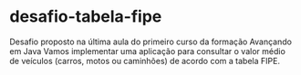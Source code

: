 # desafio-tabela-fipe
Desafio proposto na última aula do primeiro curso da formação Avançando em Java
Vamos implementar uma aplicação para consultar o valor médio de veículos (carros, motos ou caminhões) de acordo com a tabela FIPE.
